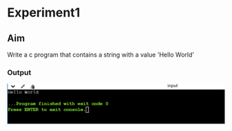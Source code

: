 # Experiment1

## Aim
Write a c program that contains a string with a value 'Hello World'



### Output

![output](exp1.png)

